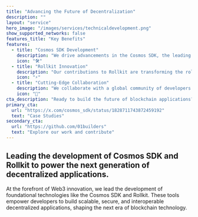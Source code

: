 ```yaml
---
title: "Advancing the Future of Decentralization"
description: ""
layout: "service"
hero_image: "/images/services/technicaldevelopment.png"
show_supported_networks: false
features_title: "Key Benefits"
features:
  - title: "Cosmos SDK Development"
    description: "We drive advancements in the Cosmos SDK, the leading framework for building application-specific blockchains. With a focus on modularity and flexibility, our work ensures developers have the tools to innovate without limits."
    icon: "🛠️"
  - title: "Rollkit Innovation"
    description: "Our contributions to Rollkit are transforming the rollup ecosystem. By enabling modular rollups, we’re advancing scalability and performance. for decentralized applications across diverse ecosystems."
    icon: "⚡"
  - title: "Cutting-Edge Collaboration"
    description: "We collaborate with a global community of developers and organizations to ensure that the tools we build address real-world challenges and drive meaningful progress in blockchain development."
    icon: "🤝"
cta_description: "Ready to build the future of blockchain applications? Join our developer community and start building today."
primary_cta:
  url: "https://x.com/cosmos_sdk/status/1828711743872459192"
  text: "Case Studies"
secondary_cta:
  url: "https://github.com/01builders"
  text: "Explore our work and contribute"
---
```


## Leading the development of Cosmos SDK and Rollkit to power the next generation of decentralized applications.

At the forefront of Web3 innovation, we lead the development of
foundational technologies like the Cosmos SDK and Rollkit. These tools
empower developers to build scalable, secure, and interoperable
decentralized applications, shaping the next era of blockchain technology.
